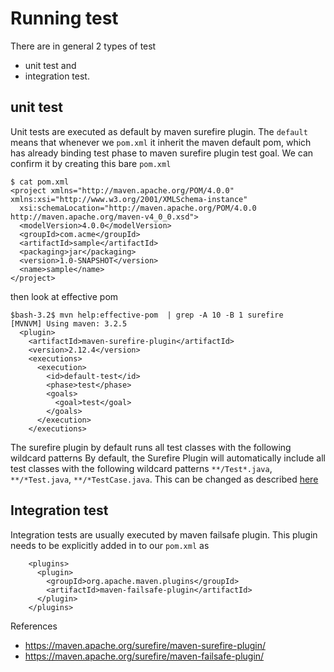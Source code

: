 # Running test

There are in general 2 types of test 

* unit test and 
* integration test. 

## unit test

Unit tests are executed as default by maven surefire plugin. The `default` means that whenever we `pom.xml` it inherit the maven default pom, which has already binding test phase to maven surefire plugin test goal. We can confirm it by creating this bare `pom.xml`

    $ cat pom.xml
    <project xmlns="http://maven.apache.org/POM/4.0.0" xmlns:xsi="http://www.w3.org/2001/XMLSchema-instance"
      xsi:schemaLocation="http://maven.apache.org/POM/4.0.0 http://maven.apache.org/maven-v4_0_0.xsd">
      <modelVersion>4.0.0</modelVersion>
      <groupId>com.acme</groupId>
      <artifactId>sample</artifactId>
      <packaging>jar</packaging>
      <version>1.0-SNAPSHOT</version>
      <name>sample</name>
    </project>
    
then look at effective pom

    $bash-3.2$ mvn help:effective-pom  | grep -A 10 -B 1 surefire
    [MVNVM] Using maven: 3.2.5
      <plugin>
        <artifactId>maven-surefire-plugin</artifactId>
        <version>2.12.4</version>
        <executions>
          <execution>
            <id>default-test</id>
            <phase>test</phase>
            <goals>
              <goal>test</goal>
            </goals>
          </execution>
        </executions>
    
The surefire plugin by default runs all test classes with the following wildcard patterns
By default, the Surefire Plugin will automatically include all test classes with the following wildcard patterns
`**/Test*.java`, `**/*Test.java`, `**/*TestCase.java`. This can be changed as described [here](https://maven.apache.org/surefire/maven-surefire-plugin/examples/inclusion-exclusion.html)

## Integration test

Integration tests are usually executed by maven failsafe plugin. This plugin needs to be explicitly added in to our `pom.xml` as 

        <plugins>
          <plugin>
            <groupId>org.apache.maven.plugins</groupId>
            <artifactId>maven-failsafe-plugin</artifactId>
          </plugin>
        </plugins>        

References

* https://maven.apache.org/surefire/maven-surefire-plugin/
* https://maven.apache.org/surefire/maven-failsafe-plugin/
